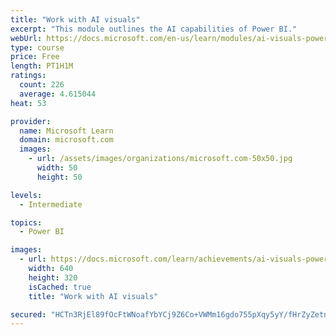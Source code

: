 ```yaml
---
title: "Work with AI visuals"
excerpt: "This module outlines the AI capabilities of Power BI."
webUrl: https://docs.microsoft.com/en-us/learn/modules/ai-visuals-power-bi/
type: course
price: Free
length: PT1H1M
ratings:
  count: 226
  average: 4.615044
heat: 53

provider:
  name: Microsoft Learn
  domain: microsoft.com
  images:
    - url: /assets/images/organizations/microsoft.com-50x50.jpg
      width: 50
      height: 50

levels:
  - Intermediate

topics:
  - Power BI

images:
  - url: https://docs.microsoft.com/learn/achievements/ai-visuals-power-bi-social.png
    width: 640
    height: 320
    isCached: true
    title: "Work with AI visuals"

secured: "HCTn3RjEl89fOcFtWNoafYbYCj9Z6Co+VWMm16gdo755pXqy5yY/fHrZyZetn9qXJZb75pkBo43s9mtMbbn/DLZ1iiEVxDc9IAhp1Lq+zQ3tgtT6q4788eK+mnmCXcgWr0znC6n30xmfQorjQ0VTdbFLlj5jkRgZcsnl0i/CR80BSOk0uwDYaJz+HCaPI9LnJRXYMxfPq+Ymlj2hzik/mul3+I/uf2eyVx0au3GWrqHGoEtwkso7LEXVo4a+PtQhMffoCvUHZWgRWRHIN7KlGX9mQ3+XTxHnA/4HrS7LjWt1QjBYtuKmIwvDQtUY+mqV9ywPhqTE02+IcsJxaVXPx7C/lMiD5xtfX5qKDuJ1lLqr9xdtsmOwD7on0aQgzE3G4r9xOE0XAk2mO4QCpzxadinUlhAZiR9619JntkNbAZc=;/vdHek28mNdAcLqqdaeuTQ=="
---
```


